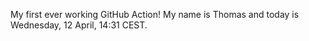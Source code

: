 My first ever working GitHub Action!
My name is Thomas and today is Wednesday, 12 April, 14:31 CEST. 
